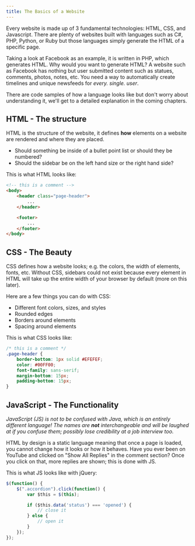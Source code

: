 ```yaml
---
title: The Basics of a Website
---
```


Every website is made up of 3 fundamental technologies: HTML, CSS, and Javascript. There are plenty of websites built with languages such as C#, PHP, Python, or Ruby but those languages simply generate the HTML of a specific page.

Taking a look at Facebook as an example, it is written in PHP, which generates HTML. Why would you want to generate HTML? A website such as Facebook has nothing but user submitted content such as statues, comments, photos, notes, etc. You need a way to automatically create timelines and unique newsfeeds for *every. single. user*.

There are code samples of how a language looks like but don't worry about understanding it, we'll get to a detailed explanation in the coming chapters.

## HTML - The structure

HTML is the structure of the website, it defines **how** elements on a website are rendered and where they are placed.

- Should something be inside of a bullet point list or should they be numbered?
- Should the sidebar be on the left hand size or the right hand side?

This is what HTML looks like:

```html
<!-- this is a comment -->
<body>
    <header class="page-header">
        ...
    </header>

    <footer>
        ...
    </footer>
</body>
```

## CSS - The Beauty

CSS defines how a website looks; e.g. the colors, the width of elements, fonts, etc. Without CSS, sidebars could not exist because every element in HTML will take up the entire width of your browser by default  (more on this later).

Here are a few things you can do with CSS:

- Different font colors, sizes, and styles
- Rounded edges
- Borders around elements
- Spacing around elements

This is what CSS looks like:

```css
/* this is a comment */
.page-header {
    border-bottom: 1px solid #EFEFEF;
    color: #00FF00;
    font-family: sans-serif;
    margin-bottom: 15px;
    padding-bottom: 15px;
}
```

## JavaScript - The Functionality

_JavaScript (JS) is not to be confused with Java, which is an entirely different language! The names are **not** interchangeable and will be laughed at if you confuse them; possibly lose credibility at a job interview too._

HTML by design is a static language meaning that once a page is loaded, you cannot change how it looks or how it behaves. Have you ever been on YouTube and clicked on "Show All Replies" in the comment section? Once you click on that, more replies are shown; this is done with JS.

This is what JS looks like with jQuery:

```js
$(function() {
    $(".accordion").click(function() {
        var $this = $(this);

        if ($this.data('status') === 'opened') {
            // close it
        } else {
            // open it
        }
    });
});
```